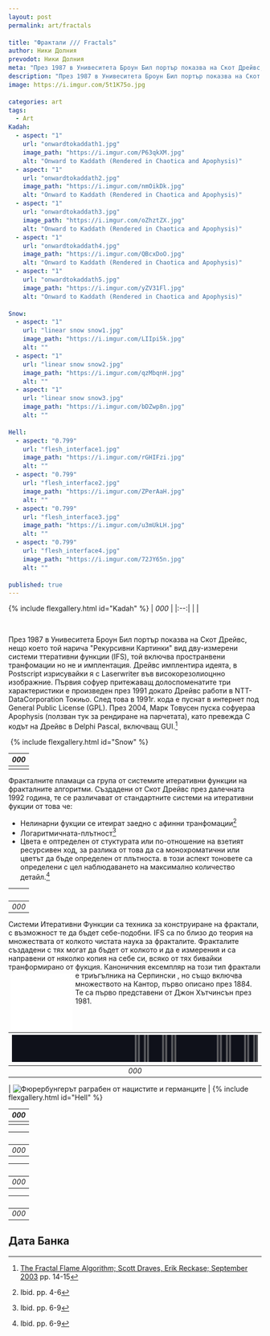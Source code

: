 ```yaml
---
layout: post
permalink: art/fractals

title: "Фрактали /// Fractals"
author: Ники Долния
prevodot: Ники Долния
meta: "През 1987 в Унивеситета Броун Бил портър показва на Скот Дрейвс, нещо което той нарича Рекурсивни Картинки вид дву-измерени системи ттеративни функции (IFS), той включва пространвени транфомации но не и имплентация. Дрейвс имплентира идеята, в Postscript изрисувайки я с Laserwriter във високорезолиоцнно изображние."
description: "През 1987 в Унивеситета Броун Бил портър показва на Скот Дрейвс, нещо което той нарича Рекурсивни Картинки вид дву-измерени системи ттеративни функции (IFS), той включва пространвени транфомации но не и имплентация. Дрейвс имплентира идеята, в Postscript изрисувайки я с Laserwriter във високорезолиоцнно изображние."
image: https://i.imgur.com/5t1K75o.jpg

categories: art
tags:
  - Art
Kadah:
  - aspect: "1"
    url: "onwardtokaddath1.jpg"
    image_path: "https://i.imgur.com/P63qkXM.jpg"
    alt: "Onward to Kaddath (Rendered in Chaotica and Apophysis)"
  - aspect: "1"
    url: "onwardtokaddath2.jpg"
    image_path: "https://i.imgur.com/nmOikDk.jpg"
    alt: "Onward to Kaddath (Rendered in Chaotica and Apophysis)"
  - aspect: "1"
    url: "onwardtokaddath3.jpg"
    image_path: "https://i.imgur.com/oZhztZX.jpg"
    alt: "Onward to Kaddath (Rendered in Chaotica and Apophysis)"
  - aspect: "1"
    url: "onwardtokaddath4.jpg"
    image_path: "https://i.imgur.com/QBcxDoO.jpg"
    alt: "Onward to Kaddath (Rendered in Chaotica and Apophysis)"
  - aspect: "1"
    url: "onwardtokaddath5.jpg"
    image_path: "https://i.imgur.com/yZV31Fl.jpg"
    alt: "Onward to Kaddath (Rendered in Chaotica and Apophysis)"

Snow:
  - aspect: "1"
    url: "linear snow snow1.jpg"
    image_path: "https://i.imgur.com/LIIpi5k.jpg"
    alt: ""
  - aspect: "1"
    url: "linear snow snow2.jpg"
    image_path: "https://i.imgur.com/qzMbqnH.jpg"
    alt: ""
  - aspect: "1"
    url: "linear snow snow3.jpg"
    image_path: "https://i.imgur.com/bDZwp8n.jpg"
    alt: ""

Hell:
  - aspect: "0.799"
    url: "flesh_interface1.jpg"
    image_path: "https://i.imgur.com/rGHIFzi.jpg"
    alt: ""
  - aspect: "0.799"
    url: "flesh_interface2.jpg"
    image_path: "https://i.imgur.com/ZPerAaH.jpg"
    alt: ""
  - aspect: "0.799"
    url: "flesh_interface3.jpg"
    image_path: "https://i.imgur.com/u3mUkLH.jpg"
    alt: ""
  - aspect: "0.799"
    url: "flesh_interface4.jpg"
    image_path: "https://i.imgur.com/72JY65n.jpg"
    alt: ""

published: true
---
```

{% include flexgallery.html id="Kadah" %}
| *000* |
|:--:|
|  |

<br>

През 1987 в Унивеситета Броун Бил портър показва на Скот Дрейвс, нещо което той нарича "Рекурсивни Картинки" вид дву-измерени системи ттеративни функции (IFS), той включва пространвени транфомации но не и имплентация. Дрейвс имплентира идеята, в Postscript изрисувайки я с Laserwriter във високорезолиоцнно изображние. Първия софуер притежаващ долоспоменатите три характеристики е произведен през 1991 докато Дрейвс работи в NTT-DataCorporation Токиьо. След това в 1991г. кода е пуснат в интернет под General Public License (GPL). През 2004, Марк Товусен пуска софуераа Apophysis (ползван тук за рендиране на парчетата), като превежда C кодът на Дрейвс в Delphi Pascal, включващ GUI.[^1]

<img src="https://i.imgur.com/mNtDIh6.jpg" alt=""> 
{% include flexgallery.html id="Snow" %}

| *000* |
|:--:|
|  |

Фракталните пламаци са група от системите итеративни функции на фракталните алгоритми. Създадени от Скот Дрейвс през далечната 1992 година, те се различават от стандартните системи на итеративни фукции от това че:

- Нелинарни фукции се итеират заедно с афинни транфомации[^2]
- Логаритмичната-плътност[^3]
- Цвета е оптределен от стуктурата или по-отношение на взетият ресурсивен ход, за разлика от това да са монохроматични или цветът да бъде определен от плътноста. в този аспект тоновете са определени с цел наблюдаването на максимално количество детайл.[^3]

| <img src="https://i.imgur.com/Keleezc.jpg" alt=""> |
|:--:|
| *000* |

Системи Итеративни Функции са техника за конструиране на фрактали, с възможност те да бъдет себе-подобни. IFS са по близо до теория на множествата от колкото чистата наука за фракталите. Фракталите създадени с тях могат да бъдет от колкото и да е измерения и са направени от няколко копия на себе си, всяко от тях бивайки транформирано от фукция. Каноничния ексемпляр на този тип фрактали е триъгълника на Серпински <img src="/assets/images/asd121.gif" alt="" width="123" style="float: left; margin: 5px 5px 5px 5px;">, но също включва множеството на Кантор, първо описано през 1884. Те са първо представени от Джон Хътчинсън през 1981.

| <img src="/assets/images/ezgif-4-6d5053e38f83.gif" alt=""> |
|:--:|
| *000* |

| <img src="https://i.imgur.com/JLmmvaz.jpg" alt="Фюрербунгерът раграбен от нацистите и германците"> | 
{% include flexgallery.html id="Hell" %}

| *000* |
|:--:|
|  |



| <img src="https://i.imgur.com/948Xejg.jpg" alt=""> |
|:--:|
| *000* |



| <img src="https://i.imgur.com/LuPQY8C.jpg" alt=""> |
|:--:|
| *000* |


| <img src="https://i.imgur.com/ueea2qu.jpg" alt=""> |
|:--:|
| *000* |

## Дата Банка

[^1]: [The Fractal Flame Algorithm; Scott Draves, Erik Reckase; September 2003](https://flam3.com/flame_draves.pdf) pp. 14-15
[^2]: Ibid. pp. 4-6

[^3]: Ibid. pp. 6-9